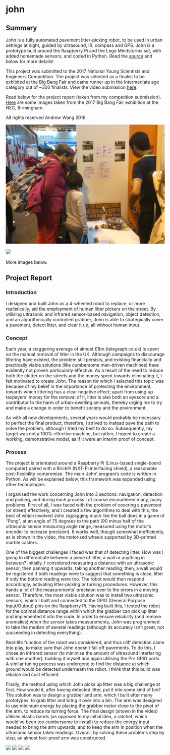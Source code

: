 # john
## Summary
John is a fully automated pavement litter-picking robot, to be used in urban settings at night, guided by ultrasound, IR, compass and GPS. John is a prototype built around the Raspberry Pi and the Lego Mindstorms set, with added homemade sensors, and coded in Python. Read the [source](src/main.py) and below for more details!

This project was submitted to the 2017 National Young Scientists and Engineers Competition. The project was selected as a finalist to be exhibited at the Big Bang Fair and came runner up in the Intermediate age category out of ~300 finalists. View the video submission [here](https://youtu.be/SZ_vZ9dfDFE).

Read below for the project report (taken from my competition submission). [Here](images) are some images taken from the 2017 Big Bang Fair exhibition at the NEC, Birmingham.

All rights reserved
Andrew Wang 2016

![](images/Andrew_Wang_John_Exhibition_1.JPG)

![](images/Andrew_Wang_John_1.jpg)

More images below.

## Project Report
### Introduction
I designed and built John as a 4-wheeled robot to replace, or more realistically, aid the employment of human litter pickers on the street. By utilising ultrasonic and infrared sensor-based navigation, object detection, and an algorithmically controlled grabber, John is able to strategically cover a pavement, detect litter, and clear it up, all without human input.

### Concept
Each year, a staggering average of almost £1bn (telegraph.co.uk) is spent on the manual removal of litter in the UK. Although campaigns to discourage littering have existed, the problem still persists, and existing financially and practically viable solutions (like cumbersome man-driven machines) have evidently not proven particularly effective. As a result of the need to reduce both the clutter on the streets and the money spent towards eliminating it, I felt motivated to create John. The reason for which I selected this topic was because of my belief in the importance of protecting the environment, towards which littering has a clear negative effect; apart from using up taxpayers’ money for the removal of it, litter is also both an eyesore and a contributor to the harm of urban-dwelling animals, thereby urging me to try and make a change in order to benefit society and the environment.

As with all new developments, several years would probably be necessary to perfect the final product; therefore, I strived to instead pave the path to solve the problem, although I tried my best to do so. Subsequently, my target was not a 100% effective machine, but rather, I hoped to create a working, demonstrative model, as if it were an interim proof of concept.

### Process
The project is orientated around a Raspberry Pi (Linux-based single-board computer) paired with a BrickPi (NXT-Pi interfacing shield), a reasonable cost-flexibility compromise. The main ‘John’ program’s code is written in Python. As will be explained below, this framework was expanded using other technologies.

I organised the work concerning John into 3 sections: navigation, detection and picking, and during each process I of course encountered many, many problems. First of all, I was faced with the problem of covering a pavement (or street) effectively, and I created a few algorithms to deal with this, the best of which involved John zigzagging much like the ball does in a game of “Pong”, at an angle of 75 degrees to the path (90 minus half of the ultrasonic sensor measuring angle range, measured using the motor’s encoder to increase precision). It works well, though somewhat inefficiently, as is shown in the video, the motorised wheels supported by 3D-printed marble casters. 

One of the biggest challenges I faced was that of detecting litter. How was I going to differentiate between a piece of litter, a wall or anything in between? Initially, I considered measuring a distance with an ultrasonic sensor, then panning it upwards, taking another reading; then, a wall would be registered if both readings were to suggest that something is close, litter if only the bottom reading were too. The robot would then respond accordingly, activating litter-picking or turning procedures. However, this hands a lot of the measurements’ precision over to the errors in a moving sensor. Therefore, the most viable solution was to install two ultrasonic sensors, which I built and connected to the GPIO (General Purpose Input/Output) pins on the Raspberry Pi. Having built this, I tested the robot for the optimal distance range within which the grabber can pick up litter and implemented it into the code. In order to ensure reliability (and remove anomalies) when the sensor takes measurements, John was programmed to take the median of several readings (although its accuracy isn’t great, not succeeding in detecting everything).

Real-life function of the robot was considered, and thus cliff detection came into play, to make sure that John doesn’t fall off pavements. To do this, I chose an infrared sensor (to minimise the amount of ultrasound interfering with one another), building it myself and again utilising the Pi’s GPIO ports. A similar tuning process was undergone to find the distance at which ground would be detected underneath the robot. I think that this build was reliable and cost efficient.

Finally, the method using which John picks up litter was a big challenge at first. How would it, after having detected litter, put it into some kind of bin? The solution was to design a grabber and arm, which I built after many prototypes, to grab litter and bring it over into a bin. The arm was designed to use minimum energy by placing the grabber motor close to the pivot of the arm, to reduce its turning force. The final design (shown in the video) utilises elastic bands (as opposed to my initial idea, a ratchet, which would’ve been too cumbersome to install) to reduce the energy input needed to bring the arm upwards, and to keep the arm in position when the ultrasonic sensor takes readings. Overall, by solving these problems step by step, an almost fool-proof arm was constructed.

![](images/Andrew_Wang_John_2.jpg)
![](images/Andrew_Wang_John_3.jpg)
![](images/Andrew_Wang_John_4.jpg)
![](images/Andrew_Wang_John_5.jpg)